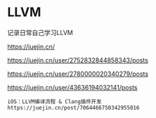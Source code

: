 # LLVM
记录日常自己学习LLVM

https://juejin.cn/

https://juejin.cn/user/2752832844858343/posts

https://juejin.cn/user/2780000020340279/posts

https://juejin.cn/user/43636194032141/posts

```
iOS：LLVM编译流程 & Clang插件开发
https://juejin.cn/post/7064466750342955016
```







